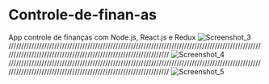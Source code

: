 # Controle-de-finan-as
App controle de finanças com Node.js, React.js e Redux
![Screenshot_3](https://user-images.githubusercontent.com/78548845/226074941-987f81ce-a53e-4cd6-932d-130bb9794798.png)
//////////////////////////////////////////////////////////////////////////////////////////////////////////////////////////////////////////////////////////////////
![Screenshot_4](https://user-images.githubusercontent.com/78548845/226075026-69e4c21d-5ddf-4f9e-88de-a6b579cedc7b.png)
//////////////////////////////////////////////////////////////////////////////////////////////////////////////////////////////////////////////////////////////////
![Screenshot_5](https://user-images.githubusercontent.com/78548845/226075056-fb461666-e3b6-4844-a8af-5e1965933491.png)
